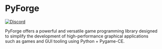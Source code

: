 # PyForge

[![Discord](https://img.shields.io/discord/1147936778834169896.svg??kill_cache=1label=&logo=discord&logoColor=ffffff&color=7389D8&labelColor=6A7EC2)](https://discord.gg/TA3WnjGMC8)


PyForge offers a powerful and versatile game programming library designed to simplify the development of high-performance graphical applications such as games and GUI tooling using Python + Pygame-CE.
